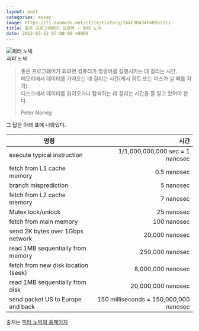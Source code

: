 ```yaml
---
layout: post
categories: essay
image: https://t1.daumcdn.net/cfile/tistory/164F30434F6B557211
title: 좋은 프로그래머가 되려면 - 피터 노빅
date: 2012-03-22 07:00:00 +0900
---
```


![피터 노빅](https://t1.daumcdn.net/cfile/tistory/164F30434F6B557211)  
*피터 노빅*

> 좋은 프로그래머가 되려면 컴퓨터가 명령어를 실행시키는 데 걸리는 시간.  
> 메모리에서 데이터를 가져오는 데 걸리는 시간(캐시 히트 또는 미스가 날 때를 각각).  
> 디스크에서 데이터를 읽어오거나 탐색하는 데 걸리는 시간을 잘 알고 있어야 한다.  
> 
> Peter Norvig

그 답은 아래 표에 나와있다.

| 명령                          |                                     시간 |
|-----------------------------|---------------------------------------:|
| execute typical instruction |        1/1,000,000,000 sec = 1 nanosec |
| fetch from L1 cache memory  |                            0.5 nanosec |
| branch misprediction        |                              5 nanosec |
| fetch from L2 cache memory  |                              7 nanosec |
|Mutex lock/unlock|                             25 nanosec |
|fetch from main memory|                            100 nanosec |
|send 2K bytes over 1Gbps network|                         20,000 nanosec |
|read 1MB sequentially from memory|                        250,000 nanosec |
|fetch from new disk location (seek)|                      8,000,000 nanosec |
|read 1MB sequentially from disk|                     20,000,000 nanosec |
|send packet US to Europe and back| 150 milliseconds = 150,000,000 nanosec |

출처는 [피터 노빅의 홈페이지](http://norvig.com/21-days.html#answers)